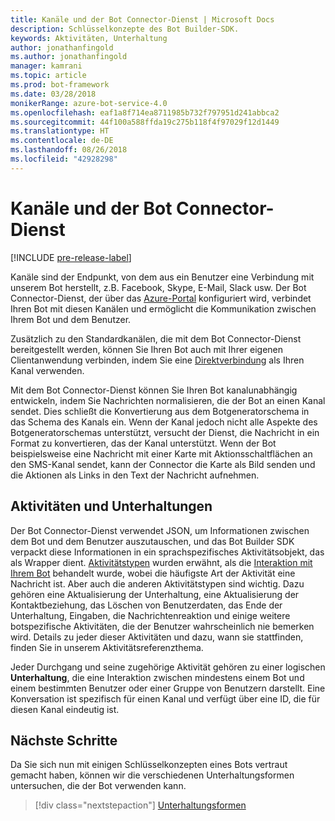 ```yaml
---
title: Kanäle und der Bot Connector-Dienst | Microsoft Docs
description: Schlüsselkonzepte des Bot Builder-SDK.
keywords: Aktivitäten, Unterhaltung
author: jonathanfingold
ms.author: jonathanfingold
manager: kamrani
ms.topic: article
ms.prod: bot-framework
ms.date: 03/28/2018
monikerRange: azure-bot-service-4.0
ms.openlocfilehash: eaf1a8f714ea8711985b732f797951d241abbca2
ms.sourcegitcommit: 44f100a588ffda19c275b118f4f97029f12d1449
ms.translationtype: HT
ms.contentlocale: de-DE
ms.lasthandoff: 08/26/2018
ms.locfileid: "42928298"
---
```

# <a name="channels-and-the-bot-connector-service"></a>Kanäle und der Bot Connector-Dienst

[!INCLUDE [pre-release-label](../includes/pre-release-label.md)]

Kanäle sind der Endpunkt, von dem aus ein Benutzer eine Verbindung mit unserem Bot herstellt, z.B. Facebook, Skype, E-Mail, Slack usw. Der Bot Connector-Dienst, der über das [Azure-Portal](https://portal.azure.com) konfiguriert wird, verbindet Ihren Bot mit diesen Kanälen und ermöglicht die Kommunikation zwischen Ihrem Bot und dem Benutzer. 

Zusätzlich zu den Standardkanälen, die mit dem Bot Connector-Dienst bereitgestellt werden, können Sie Ihren Bot auch mit Ihrer eigenen Clientanwendung verbinden, indem Sie eine [Direktverbindung](bot-builder-howto-direct-line.md) als Ihren Kanal verwenden.

Mit dem Bot Connector-Dienst können Sie Ihren Bot kanalunabhängig entwickeln, indem Sie Nachrichten normalisieren, die der Bot an einen Kanal sendet. Dies schließt die Konvertierung aus dem Botgeneratorschema in das Schema des Kanals ein. Wenn der Kanal jedoch nicht alle Aspekte des Botgeneratorschemas unterstützt, versucht der Dienst, die Nachricht in ein Format zu konvertieren, das der Kanal unterstützt. Wenn der Bot beispielsweise eine Nachricht mit einer Karte mit Aktionsschaltflächen an den SMS-Kanal sendet, kann der Connector die Karte als Bild senden und die Aktionen als Links in den Text der Nachricht aufnehmen.

## <a name="activities-and-conversations"></a>Aktivitäten und Unterhaltungen


Der Bot Connector-Dienst verwendet JSON, um Informationen zwischen dem Bot und dem Benutzer auszutauschen, und das Bot Builder SDK verpackt diese Informationen in ein sprachspezifisches Aktivitätsobjekt, das als Wrapper dient. [Aktivitätstypen](../bot-service-activities-entities.md) wurden erwähnt, als die [Interaktion mit Ihrem Bot](bot-builder-basics.md#interaction-with-your-bot) behandelt wurde, wobei die häufigste Art der Aktivität eine Nachricht ist. Aber auch die anderen Aktivitätstypen sind wichtig. Dazu gehören eine Aktualisierung der Unterhaltung, eine Aktualisierung der Kontaktbeziehung, das Löschen von Benutzerdaten, das Ende der Unterhaltung, Eingaben, die Nachrichtenreaktion und einige weitere botspezifische Aktivitäten, die der Benutzer wahrscheinlich nie bemerken wird. Details zu jeder dieser Aktivitäten und dazu, wann sie stattfinden, finden Sie in unserem Aktivitätsreferenzthema.

Jeder Durchgang und seine zugehörige Aktivität gehören zu einer logischen **Unterhaltung**, die eine Interaktion zwischen mindestens einem Bot und einem bestimmten Benutzer oder einer Gruppe von Benutzern darstellt. Eine Konversation ist spezifisch für einen Kanal und verfügt über eine ID, die für diesen Kanal eindeutig ist.

## <a name="next-steps"></a>Nächste Schritte

Da Sie sich nun mit einigen Schlüsselkonzepten eines Bots vertraut gemacht haben, können wir die verschiedenen Unterhaltungsformen untersuchen, die der Bot verwenden kann.

> [!div class="nextstepaction"]
> [Unterhaltungsformen](bot-builder-conversations.md)
